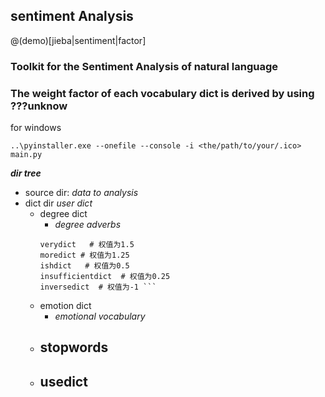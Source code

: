 ## sentiment Analysis
@(demo)[jieba|sentiment|factor]
### Toolkit for the Sentiment Analysis of natural language
### The weight factor of each vocabulary dict is derived by using ???unknow

for windows
 ``` 
 ..\pyinstaller.exe --onefile --console -i <the/path/to/your/.ico> main.py 
 ```


***dir tree***
-  source dir:
    *data to analysis*
- dict dir
	*user dict*
	- degree dict 
	   - *degree adverbs*
	    ```mostdict   # 权值为2
        verydict   # 权值为1.5
        moredict # 权值为1.25
        ishdict   # 权值为0.5
        insufficientdict  # 权值为0.25
        inversedict  # 权值为-1 ```
	- emotion dict
	   - *emotional vocabulary*
    - stopwords
	   - 
    - usedict
	   - 